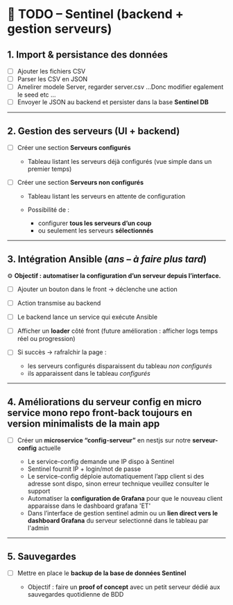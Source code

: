# 📌 TODO – Sentinel (backend + gestion serveurs)

## 1. Import & persistance des données

* [ ] Ajouter les fichiers CSV
* [ ] Parser les CSV en JSON
* [ ] Amelirer modele Server, regarder server.csv ...Donc modifier egalement le seed etc ...
* [ ] Envoyer le JSON au backend et persister dans la base **Sentinel DB**

---

## 2. Gestion des serveurs (UI + backend)

* [ ] Créer une section **Serveurs configurés**

    * Tableau listant les serveurs déjà configurés (vue simple dans un premier temps)
* [ ] Créer une section **Serveurs non configurés**

    * Tableau listant les serveurs en attente de configuration
    * Possibilité de :

        * configurer **tous les serveurs d’un coup**
        * ou seulement les serveurs **sélectionnés**

---

## 3. Intégration Ansible (*ans – à faire plus tard*)

⚙️ **Objectif : automatiser la configuration d’un serveur depuis l’interface.**

* [ ] Ajouter un bouton dans le front → déclenche une action
* [ ] Action transmise au backend
* [ ] Le backend lance un service qui exécute Ansible
* [ ] Afficher un **loader** côté front (future amélioration : afficher logs temps réel ou progression)
* [ ] Si succès → rafraîchir la page :

    * les serveurs configurés disparaissent du tableau *non configurés*
    * ils apparaissent dans le tableau *configurés*

---

## 4. Améliorations du serveur config en micro service mono repo front-back toujours en version minimalists de la main app

* [ ] Créer un **microservice “config-serveur”** en nestjs sur notre **serveur-config** actuelle 

    * Le service-config demande une IP dispo à Sentinel
    * Sentinel fournit IP + login/mot de passe
    * Le service-config déploie automatiquement l’app client si des adresse sont dispo, sinon erreur technique veuillez consulter le support
    * Automatiser la **configuration de Grafana** pour que le nouveau client apparaisse dans le dashboard grafana 'ET'
    * Dans l’interface de gestion sentinel admin ou un  **lien direct vers le dashboard Grafana** du serveur selectionné dans le tableau par l'admin 

---

## 5. Sauvegardes

* [ ] Mettre en place le **backup de la base de données Sentinel**

    * Objectif : faire un **proof of concept** avec un petit serveur dédié aux sauvegardes quotidienne de BDD

